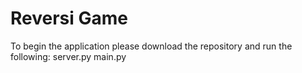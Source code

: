 # Reversi Game

To begin the application please download the repository and run the following:
  server.py
  main.py

